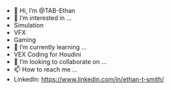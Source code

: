 - 👋 Hi, I’m @TAB-Ethan
- 👀 I’m interested in ...
- Simulation
- VFX
- Gaming
- 🌱 I’m currently learning ...
- VEX Coding for Houdini
- 💞️ I’m looking to collaborate on ...
- 📫 How to reach me ...
- LinkedIn: https://www.linkedin.com/in/ethan-t-smith/

<!---
TAB-Ethan/TAB-Ethan is a ✨ special ✨ repository because its `README.md` (this file) appears on your GitHub profile.
You can click the Preview link to take a look at your changes.
--->
